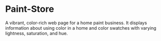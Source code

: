 # Paint-Store
 A vibrant, color-rich web page for a home paint business. It displays information about using color in a home and color swatches with varying lightness, saturation, and hue.

